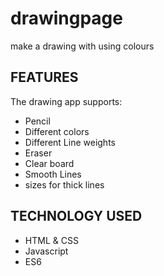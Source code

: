 # drawingpage
make a drawing with using colours
<h2>FEATURES</h2>
<p>The drawing app supports:</p>
<ul>
<li>Pencil</li>
<li>Different colors</li>
<li>Different Line weights</li>
<li>Eraser</li>
<li>Clear board</li>
<li>Smooth Lines</li>
<li>sizes for thick lines</li>
</ul>
<h2>TECHNOLOGY USED</h2>
<ul>
  <li>HTML & CSS</li>
<li>
  Javascript</li>
  <li>ES6 </li>
  </ul>

